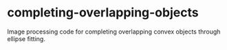 # completing-overlapping-objects
Image processing code for completing overlapping convex objects through ellipse fitting.

